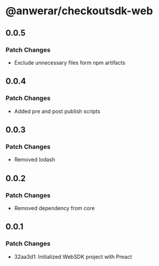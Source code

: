 # @anwerar/checkoutsdk-web

## 0.0.5

### Patch Changes

-   Exclude unnecessary files form npm artifacts

## 0.0.4

### Patch Changes

-   Added pre and post publish scripts

## 0.0.3

### Patch Changes

-   Removed lodash

## 0.0.2

### Patch Changes

-   Removed dependency from core

## 0.0.1

### Patch Changes

-   32aa3d1: Initialized WebSDK project with Preact
